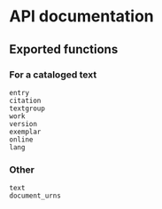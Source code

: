 # API documentation


## Exported functions

### For a cataloged text

```@docs
entry
citation
textgroup
work
version
exemplar
online
lang
```

### Other

```@docs
text
document_urns
```